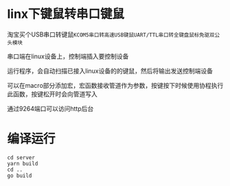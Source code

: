 # linx下键鼠转串口键鼠

淘宝买个USB串口转键鼠```KCOM5串口转高速USB键鼠UART/TTL串口转全键盘鼠标免驱双公头模块```

串口端在linux设备上，控制端插入要控制设备

运行程序，会自动扫描已接入linux设备的的键鼠，然后将输出发送控制端设备

可以在macro部分添加宏，宏函数接收管道作为参数，按键按下时候使用协程执行此函数，按键松开时会向管道写入

通过9264端口可以访问http后台

# 编译运行
```shell
cd server
yarn build
cd ..
go build
```
